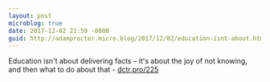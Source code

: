 ```yaml
---
layout: post
microblog: true
date: 2017-12-02 21:59 -0000
guid: http://adamprocter.micro.blog/2017/12/02/education-isnt-about.html
---
```

Education isn't about delivering facts – it's about the joy of not knowing, and then what to do about that - [dctr.pro/225](http://dctr.pro/225)
